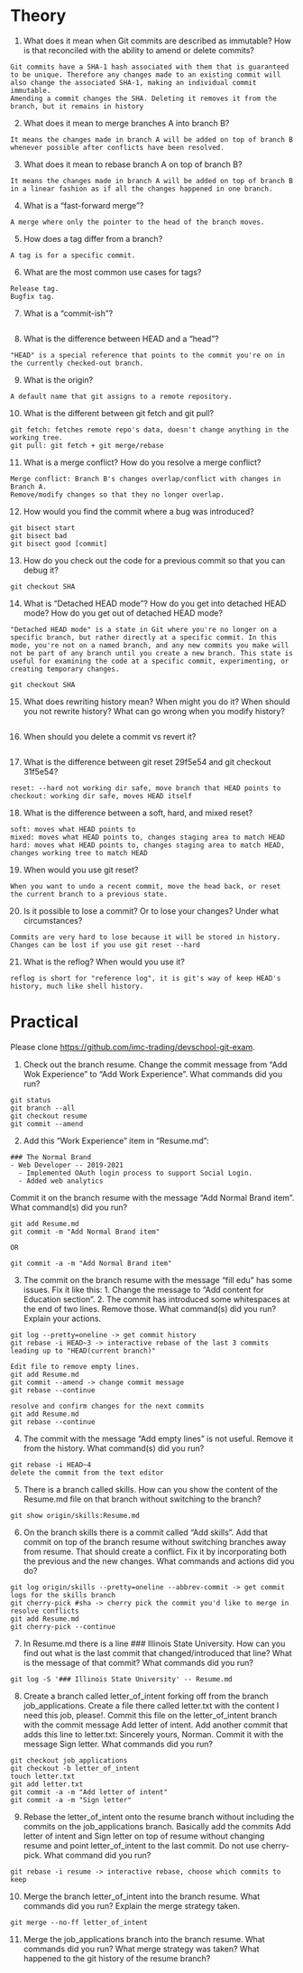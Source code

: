 # Theory
1. What does it mean when Git commits are described as immutable? How is that reconciled with the ability to amend or delete commits?
```
Git commits have a SHA-1 hash associated with them that is guaranteed to be unique. Therefore any changes made to an existing commit will also change the associated SHA-1, making an individual commit immutable.
Amending a commit changes the SHA. Deleting it removes it from the branch, but it remains in history
```

2. What does it mean to merge branches A into branch B?
```
It means the changes made in branch A will be added on top of branch B whenever possible after conflicts have been resolved.
```

3. What does it mean to rebase branch A on top of branch B?
```
It means the changes made in branch A will be added on top of branch B in a linear fashion as if all the changes happened in one branch.
```

4. What is a “fast-forward merge”?
```
A merge where only the pointer to the head of the branch moves.
```

5. How does a tag differ from a branch?
```
A tag is for a specific commit.
```

6. What are the most common use cases for tags?
```
Release tag.
Bugfix tag.
```

7. What is a “commit-ish”?
```
```

8. What is the difference between HEAD and a “head”?
```
"HEAD" is a special reference that points to the commit you're on in the currently checked-out branch.
```

9. What is the origin?
```
A default name that git assigns to a remote repository.
```

10. What is the different between git fetch and git pull?
```
git fetch: fetches remote repo's data, doesn't change anything in the working tree.
git pull: git fetch + git merge/rebase
```

11. What is a merge conflict? How do you resolve a merge conflict?
```
Merge conflict: Branch B's changes overlap/conflict with changes in Branch A.
Remove/modify changes so that they no longer overlap.
```

12. How would you find the commit where a bug was introduced?
```
git bisect start
git bisect bad
git bisect good [commit]
```

13. How do you check out the code for a previous commit so that you can debug it?
```
git checkout SHA
```

14. What is “Detached HEAD mode”? How do you get into detached HEAD mode? How do you get out of detached HEAD mode?
```
"Detached HEAD mode" is a state in Git where you're no longer on a specific branch, but rather directly at a specific commit. In this mode, you're not on a named branch, and any new commits you make will not be part of any branch until you create a new branch. This state is useful for examining the code at a specific commit, experimenting, or creating temporary changes.

git checkout SHA
```

15. What does rewriting history mean? When might you do it? When should you not rewrite history? What can go wrong when you modify history?
```

```

16. When should you delete a commit vs revert it?
```
```

17. What is the difference between git reset 29f5e54 and git checkout  31f5e54?
```
reset: --hard not working dir safe, move branch that HEAD points to
checkout: working dir safe, moves HEAD itself
```

18. What is the difference between a soft, hard, and mixed reset?
```
soft: moves what HEAD points to
mixed: moves what HEAD points to, changes staging area to match HEAD
hard: moves what HEAD points to, changes staging area to match HEAD, changes working tree to match HEAD
```

19. When would you use git reset?
```
When you want to undo a recent commit, move the head back, or reset the current branch to a previous state.
```

20. Is it possible to lose a commit? Or to lose your changes? Under what circumstances?
```
Commits are very hard to lose because it will be stored in history. Changes can be lost if you use git reset --hard 
```

21. What is the reflog? When would you use it?
```
reflog is short for "reference log", it is git's way of keep HEAD's history, much like shell history.
```


# Practical
Please clone https://github.com/imc-trading/devschool-git-exam.

1. Check out the branch resume. Change the commit message from “Add Wok Experience” to “Add Work Experience”. What commands did you run?
```
git status
git branch --all
git checkout resume
git commit --amend
```

2. Add this “Work Experience” item in “Resume.md”:
```
### The Normal Brand
- Web Developer -- 2019-2021
  - Implemented OAuth login process to support Social Login.
  - Added web analytics
 ```
Commit it on the branch resume with the message “Add Normal Brand item”. What command(s) did you run?
```
git add Resume.md
git commit -m "Add Normal Brand item"

OR

git commit -a -m "Add Normal Brand item"
```

3. The commit on the branch resume with the message “fill edu” has some issues. Fix it like this: 1. Change the message to “Add content for Education section”. 2. The commit has introduced some whitespaces at the end of two lines. Remove those. What command(s) did you run? Explain your actions.
```
git log --pretty=oneline -> get commit history
git rebase -i HEAD~3 -> interactive rebase of the last 3 commits leading up to "HEAD(current branch)"

Edit file to remove empty lines.
git add Resume.md
git commit --amend -> change commit message
git rebase --continue

resolve and confirm changes for the next commits
git add Resume.md
git rebase --continue
```

4. The commit with the message “Add empty lines” is not useful. Remove it from the history. What command(s) did you run?
```
git rebase -i HEAD~4
delete the commit from the text editor
```

5. There is a branch called skills. How can you show the content of the Resume.md file on that branch without switching to the branch?
```
git show origin/skills:Resume.md
```

6. On the branch skills there is a commit called “Add skills”. Add that commit on top of the branch resume without switching branches away from resume. That should create a conflict. Fix it by incorporating both the previous and the new changes. What commands and actions did you do?
```
git log origin/skills --pretty=oneline --abbrev-commit -> get commit logs for the skills branch
git cherry-pick #sha -> cherry pick the commit you'd like to merge in
resolve conflicts
git add Resume.md
git cherry-pick --continue
```

7. In Resume.md there is a line ### Illinois State University. How can you find out what is the last commit that changed/introduced that line? What is the message of that commit? What commands did you run?
```
git log -S '### Illinois State University' -- Resume.md
```

8. Create a branch called letter_of_intent forking off from the branch job_applications. Create a file there called letter.txt with the content I need this job, please!. Commit this file on the letter_of_intent branch with the commit message Add letter of intent. Add another commit that adds this line to letter.txt: Sincerely yours, Norman. Commit it with the message Sign letter. What commands did you run?
```
git checkout job_applications
git checkout -b letter_of_intent
touch letter.txt
git add letter.txt
git commit -a -m "Add letter of intent"
git commit -a -m "Sign letter"
```

9. Rebase the letter_of_intent onto the resume branch without including the commits on the job_applications branch. Basically add the commits Add letter of intent and Sign letter on top of resume without changing resume and point letter_of_intent to the last commit. Do not use cherry-pick. What command did you run?
```
git rebase -i resume -> interactive rebase, choose which commits to keep
```

10. Merge the branch letter_of_intent into the branch resume. What commands did you run? Explain the merge strategy taken.
```
git merge --no-ff letter_of_intent
```


11. Merge the job_applications branch into the branch resume. What commands did you run? What merge strategy was taken? What happened to the git history of the resume branch?
```
```
